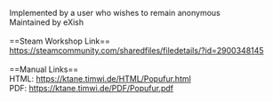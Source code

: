 Implemented by a user who wishes to remain anonymous<br/>
Maintained by eXish<br/>
<br/>
==Steam Workshop Link==<br/>
https://steamcommunity.com/sharedfiles/filedetails/?id=2900348145<br/>
<br/>
==Manual Links==<br/>
HTML: https://ktane.timwi.de/HTML/Popufur.html<br/>
PDF: https://ktane.timwi.de/PDF/Popufur.pdf<br/>
